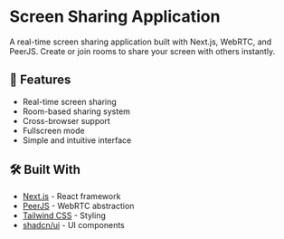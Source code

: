 # Screen Sharing Application

A real-time screen sharing application built with Next.js, WebRTC, and PeerJS. Create or join rooms to share your screen with others instantly.

## 🚀 Features

-   Real-time screen sharing
-   Room-based sharing system
-   Cross-browser support
-   Fullscreen mode
-   Simple and intuitive interface

## 🛠️ Built With

-   [Next.js](https://nextjs.org/) - React framework
-   [PeerJS](https://peerjs.com/) - WebRTC abstraction
-   [Tailwind CSS](https://tailwindcss.com/) - Styling
-   [shadcn/ui](https://ui.shadcn.com/) - UI components

